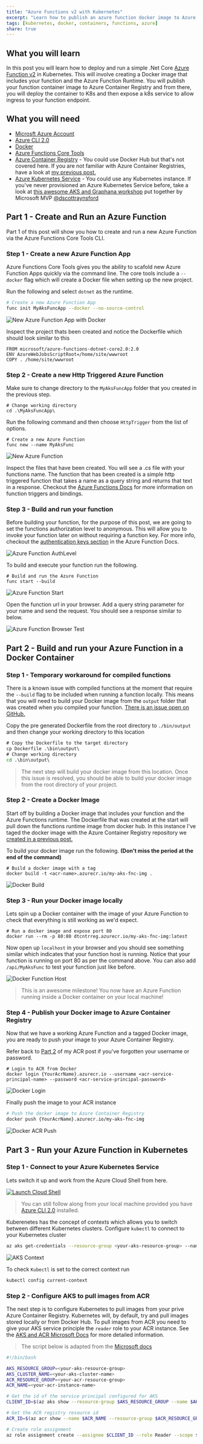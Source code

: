 ```yaml
---
title: "Azure Functions v2 with Kubernetes"
excerpt: "Learn how to publish an azure function docker image to Azure Container Registry and then deploy to a Kubernetes cluster"
tags: [kubernetes, docker, containers, functions, azure]
share: true
---
```


## What you will learn

In this post you will learn how to deploy and run a simple .Net Core [Azure Function v2](https://docs.microsoft.com/en-us/azure/azure-functions/functions-versions) in Kubernetes. This will involve creating a Docker image that includes your function and the Azure Function Runtime. You will publish your function container image to Azure Container Registry and from there, you will deploy the container to K8s and then expose a k8s service to allow ingress to your function endpoint.

## What you will need

- [Microsft Azure Account](https://azure.microsoft.com/en-us/free/)
- [Azure CLI 2.0](https://docs.microsoft.com/en-us/cli/azure/install-azure-cli?view=azure-cli-latest)
- [Docker](https://www.docker.com/community-edition)
- [Azure Functions Core Tools](https://github.com/Azure/azure-functions-core-tools)
- [Azure Container Registry](https://azure.microsoft.com/en-us/services/container-registry/) - You could use Docker Hub but that's not covered here. If you are not familiar with Azure Container Registries, have a look at [my previous post.](https://davetheunissen.io/azure_container_registry/)
- [Azure Kubernetes Service](https://azure.microsoft.com/en-us/services/kubernetes-service/) - You could use any Kubernetes instance. If you've never provisioned an Azure Kubernetes Service before, take a look at [this awesome AKS and Graphana workshop](https://github.com/PlagueHO/Workshop-AKS) put together by Microsoft MVP [@dscottraynsford](https://twitter.com/dscottraynsford)

## Part 1 - Create and Run an Azure Function

Part 1 of this post will show you how to create and run a new Azure Function via the Azure Functions Core Tools CLI.

### Step 1 - Create a new Azure Function App

Azure Functions Core Tools gives you the ability to scafold new Azure Function Apps quickly via the command line. The core tools include a `--docker` flag which will create a Docker file when setting up the new project.

Run the following and select `dotnet` as the runtime.

``` bash
# Create a new Azure Function App
func init MyAksFuncApp --docker --no-source-control
```

![New Azure Function App with Docker](../media/2018-08-07/func_init_docker.gif)

Inspect the project thats been created and notice the Dockerfile which should look similar to this

```docker
FROM microsoft/azure-functions-dotnet-core2.0:2.0
ENV AzureWebJobsScriptRoot=/home/site/wwwroot
COPY . /home/site/wwwroot
```

### Step 2 - Create a new Http Triggered Azure Function

Make sure to change directory to the `MyAksFuncApp` folder that you created in the previous step.

```function-core-tools
# Change working directory
cd .\MyAksFuncApp\
```

Run the following command and then choose `HttpTrigger` from the list of options.

```function-core-tools
# Create a new Azure Function
func new --name MyAksFunc
```

![New Azure Function](../media/2018-08-07/func_new_func.gif)

Inspect the files that have been created. You will see a .cs file with your functions name. The function that has been created is a simple http triggered function that takes a name as a query string and returns that text in a response. Checkout the [Azure Functions Docs](https://docs.microsoft.com/en-us/azure/azure-functions/functions-versions#bindings) for more information on function triggers and bindings.

### Step 3 - Build and run your function

Before building your function, for the purpose of this post, we are going to set the functions authorization level to anonymous. This will allow you to invoke your function later on without requiring a function key. For more info, checkout the [authentication keys section](https://docs.microsoft.com/en-us/azure/azure-functions/functions-bindings-http-webhook#authorization-keys) in the Azure Function Docs.

![Azure Function AuthLevel](../media/2018-08-07/func_auth_level.png)

To build and execute your function run the following.

```function-core-tools
# Build and run the Azure Function
func start --build
```

![Azure Function Start](../media/2018-08-07/func_start.gif)

Open the function url in your browser. Add a query string parameter for your name and send the request. You should see a response similar to below.

![Azure Function Browser Test](../media/2018-08-07/func_run_chrome.png)

## Part 2 - Build and run your Azure Function in a Docker Container

### Step 1 - Temporary workaround for compiled functions

There is a known issue with compiled functions at the moment that require the `--build` flag to be included when running a function locally. This means that you will need to build your Docker image from the `output` folder that was created when you compiled your function. [There is an issue open on GitHub.](https://github.com/Azure/azure-functions-core-tools/issues/553)

Copy the pre generated Dockerfile from the root directory to `./bin/output` and then change your working directory to this location

```cmd
# Copy the Dockerfile to the target directory
cp Dockerfile .\bin\output\
# Change working directory
cd .\bin\output\
```

> The next step will build your docker image from this location. Once this issue is resolved, you should be able to build your docker image from the root directory of your project.

### Step 2 - Create a Docker Image

Start off by building a Docker image that includes your function and the Azure Functions runtime. The Dockerfile that was created at the start will pull down the functions runtime image from docker hub. In this instance I've taged the docker image with the Azure Container Registry repository we [created in a previous post.]((https://davetheunissen.io/azure_container_registry/))

To build your docker image run the following. **(Don't miss the period at the end of the command)**

```docker
# Build a docker image with a tag
docker build -t <acr-name>.azurecr.io/my-aks-fnc-img .
```

![Docker Build](../media/2018-08-07/docker_build.gif)

### Step 3 - Run your Docker image locally

Lets spin up a Docker container with the image of your Azure Function to check that everything is still working as we'd expect.

```docker
# Run a docker image and expose port 80
docker run --rm -p 80:80 dtcntrreg.azurecr.io/my-aks-fnc-img:latest
```

Now open up `localhost` in your browser and you should see something similar which indicates that your function host is running. Notice that your function is running on port 80 as per the command above. You can also add `/api/MyAksFunc` to test your function just like before.

![Docker Function Host](../media/2018-08-07/func_host_run.png)

>This is an awesome milestone! You now have an Azure Function running inside a Docker container on your local machine!

### Step 4 - Publish your Docker image to Azure Container Registry

Now that we have a working Azure Function and a tagged Docker image, you are ready to push your image to your Azure Container Registry.

Refer back to [Part 2](https://davetheunissen.io/azure_container_registry/) of my ACR post if you've forgotten your username or password.

```docker
# Login to ACR from Docker
docker login {YourAcrName}.azurecr.io --username <acr-service-principal-name> --password <acr-service-principal-password>
```

![Docker Login](../media/2018-08-07/docker_login.png)

Finally push the image to your ACR instance

```bash
# Push the docker image to Azure Container Registry
docker push {YourAcrName}.azurecr.io/my-aks-fnc-img
```

![Docker ACR Push](../media/2018-08-07/docker_acr_push.png)

## Part 3 - Run your Azure Function in Kubernetes

### Step 1 - Connect to your Azure Kubernetes Service

Lets switch it up and work from the Azure Cloud Shell from here.

[![Launch Cloud Shell](https://shell.azure.com/images/launchcloudshell.png "Launch Cloud Shell")](https://shell.azure.com)

>You can still follow along from your local machine provided you have [Azure CLI 2.0](https://docs.microsoft.com/en-us/cli/azure/install-azure-cli) installed.

Kuberenetes has the concept of contexts which allows you to switch between different Kubernetes clusters. Configure `kubectl` to connect to your Kubernetes cluster

```bash
az aks get-credentials --resource-group <your-aks-resource-group> --name <your-aks-resource-name>
```

![AKS Context](../media/2018-08-07/kubectl_context.png)

To check `Kubectl` is set to the correct context run

```bash
kubectl config current-context
```

### Step 2 - Configure AKS to pull images from ACR

The next step is to configure Kubernetes to pull images from your prive Azure Container Registry. Kubernetes will, by default, try and pull images stored locally or from Docker Hub. To pull images from ACR you need to give your AKS service principle the `reader` role to your ACR instance.
See the [AKS and ACR Microsoft Docs](https://docs.microsoft.com/en-us/azure/container-registry/container-registry-auth-aks) for more detailed information.

> The script below is adapted from the [Microsoft docs]((https://docs.microsoft.com/en-us/azure/container-registry/container-registry-auth-aks))

```bash
#!/bin/bash

AKS_RESOURCE_GROUP=<your-aks-resource-group>
AKS_CLUSTER_NAME=<your-aks-cluster-name>
ACR_RESOURCE_GROUP=<your-acr-resource-group>
ACR_NAME=<your-acr-instance-name>

# Get the id of the service principal configured for AKS
CLIENT_ID=$(az aks show --resource-group $AKS_RESOURCE_GROUP --name $AKS_CLUSTER_NAME --query "servicePrincipalProfile.clientId" --output tsv)

# Get the ACR registry resource id
ACR_ID=$(az acr show --name $ACR_NAME --resource-group $ACR_RESOURCE_GROUP --query "id" --output tsv)

# Create role assignment
az role assignment create --assignee $CLIENT_ID --role Reader --scope $ACR_ID
```